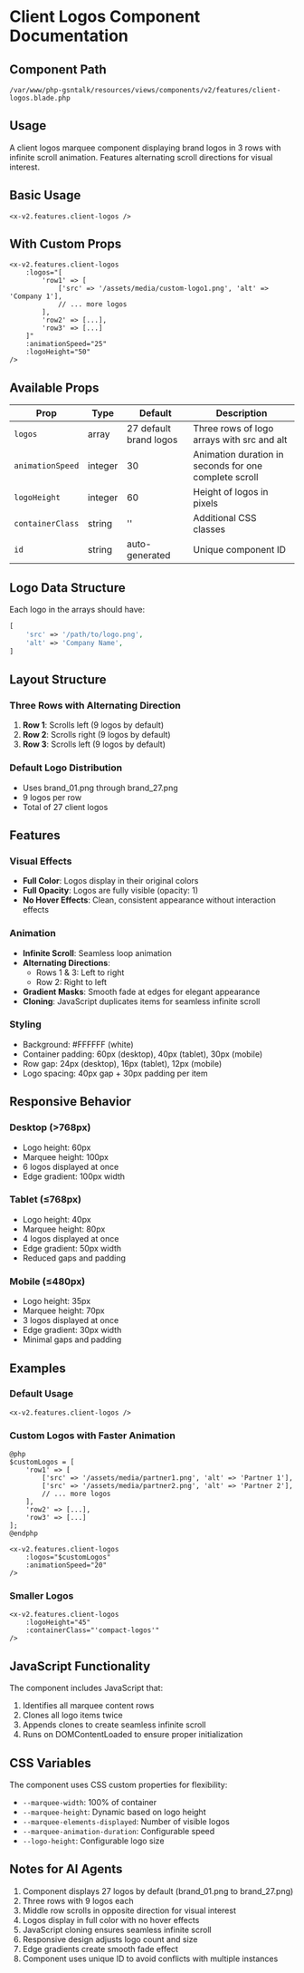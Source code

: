 # Client Logos Component Documentation

## Component Path
`/var/www/php-gsntalk/resources/views/components/v2/features/client-logos.blade.php`

## Usage
A client logos marquee component displaying brand logos in 3 rows with infinite scroll animation. Features alternating scroll directions for visual interest.

## Basic Usage
```blade
<x-v2.features.client-logos />
```

## With Custom Props
```blade
<x-v2.features.client-logos 
    :logos="[
        'row1' => [
            ['src' => '/assets/media/custom-logo1.png', 'alt' => 'Company 1'],
            // ... more logos
        ],
        'row2' => [...],
        'row3' => [...]
    ]"
    :animationSpeed="25"
    :logoHeight="50"
/>
```

## Available Props

| Prop | Type | Default | Description |
|------|------|---------|-------------|
| `logos` | array | 27 default brand logos | Three rows of logo arrays with src and alt |
| `animationSpeed` | integer | 30 | Animation duration in seconds for one complete scroll |
| `logoHeight` | integer | 60 | Height of logos in pixels |
| `containerClass` | string | '' | Additional CSS classes |
| `id` | string | auto-generated | Unique component ID |

## Logo Data Structure
Each logo in the arrays should have:
```php
[
    'src' => '/path/to/logo.png',
    'alt' => 'Company Name',
]
```

## Layout Structure

### Three Rows with Alternating Direction
1. **Row 1**: Scrolls left (9 logos by default)
2. **Row 2**: Scrolls right (9 logos by default)
3. **Row 3**: Scrolls left (9 logos by default)

### Default Logo Distribution
- Uses brand_01.png through brand_27.png
- 9 logos per row
- Total of 27 client logos

## Features

### Visual Effects
- **Full Color**: Logos display in their original colors
- **Full Opacity**: Logos are fully visible (opacity: 1)
- **No Hover Effects**: Clean, consistent appearance without interaction effects

### Animation
- **Infinite Scroll**: Seamless loop animation
- **Alternating Directions**: 
  - Rows 1 & 3: Left to right
  - Row 2: Right to left
- **Gradient Masks**: Smooth fade at edges for elegant appearance
- **Cloning**: JavaScript duplicates items for seamless infinite scroll

### Styling
- Background: #FFFFFF (white)
- Container padding: 60px (desktop), 40px (tablet), 30px (mobile)
- Row gap: 24px (desktop), 16px (tablet), 12px (mobile)
- Logo spacing: 40px gap + 30px padding per item

## Responsive Behavior

### Desktop (>768px)
- Logo height: 60px
- Marquee height: 100px
- 6 logos displayed at once
- Edge gradient: 100px width

### Tablet (≤768px)
- Logo height: 40px
- Marquee height: 80px
- 4 logos displayed at once
- Edge gradient: 50px width
- Reduced gaps and padding

### Mobile (≤480px)
- Logo height: 35px
- Marquee height: 70px
- 3 logos displayed at once
- Edge gradient: 30px width
- Minimal gaps and padding

## Examples

### Default Usage
```blade
<x-v2.features.client-logos />
```

### Custom Logos with Faster Animation
```blade
@php
$customLogos = [
    'row1' => [
        ['src' => '/assets/media/partner1.png', 'alt' => 'Partner 1'],
        ['src' => '/assets/media/partner2.png', 'alt' => 'Partner 2'],
        // ... more logos
    ],
    'row2' => [...],
    'row3' => [...]
];
@endphp

<x-v2.features.client-logos 
    :logos="$customLogos"
    :animationSpeed="20"
/>
```

### Smaller Logos
```blade
<x-v2.features.client-logos 
    :logoHeight="45"
    :containerClass="'compact-logos'"
/>
```

## JavaScript Functionality
The component includes JavaScript that:
1. Identifies all marquee content rows
2. Clones all logo items twice
3. Appends clones to create seamless infinite scroll
4. Runs on DOMContentLoaded to ensure proper initialization

## CSS Variables
The component uses CSS custom properties for flexibility:
- `--marquee-width`: 100% of container
- `--marquee-height`: Dynamic based on logo height
- `--marquee-elements-displayed`: Number of visible logos
- `--marquee-animation-duration`: Configurable speed
- `--logo-height`: Configurable logo size

## Notes for AI Agents
1. Component displays 27 logos by default (brand_01.png to brand_27.png)
2. Three rows with 9 logos each
3. Middle row scrolls in opposite direction for visual interest
4. Logos display in full color with no hover effects
5. JavaScript cloning ensures seamless infinite scroll
6. Responsive design adjusts logo count and size
7. Edge gradients create smooth fade effect
8. Component uses unique ID to avoid conflicts with multiple instances